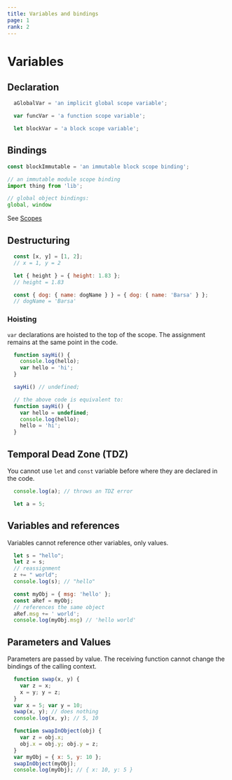 ```yaml
---
title: Variables and bindings
page: 1
rank: 2
---
```

# Variables

## Declaration

```javascript
  aGlobalVar = 'an implicit global scope variable';

  var funcVar = 'a function scope variable';

  let blockVar = 'a block scope variable';
```

## Bindings

```javascript
const blockImmutable = 'an immutable block scope binding';

// an immutable module scope binding
import thing from 'lib';

// global object bindings:
global, window
```

See [Scopes](../scopes/)

## Destructuring

```javascript
  const [x, y] = [1, 2];
  // x = 1, y = 2

  let { height } = { height: 1.83 };
  // height = 1.83

  const { dog: { name: dogName } } = { dog: { name: 'Barsa' } };
  // dogName = 'Barsa'
```

### Hoisting

`var` declarations are hoisted to the top of the scope.
The assignment remains at the same point in the code.

```javascript
  function sayHi() {
    console.log(hello);
    var hello = 'hi';
  }

  sayHi() // undefined;

  // the above code is equivalent to:
  function sayHi() {
    var hello = undefined;
    console.log(hello);
    hello = 'hi';
  }
```

## Temporal Dead Zone (TDZ)

You cannot use `let` and `const` variable
before where they are declared in the code.

```javascript
  console.log(a); // throws an TDZ error

  let a = 5;
```

## Variables and references

Variables cannot reference other variables, only values.

```javascript
  let s = "hello";
  let z = s;
  // reassignment
  z += " world";
  console.log(s); // "hello"

  const myObj = { msg: 'hello' };
  const aRef = myObj;
  // references the same object
  aRef.msg += ' world';
  console.log(myObj.msg) // 'hello world'
```

## Parameters and Values

Parameters are passed by value.
The receiving function cannot change
the bindings of the calling context.

```javascript
  function swap(x, y) {
    var z = x;
    x = y; y = z;
  }
  var x = 5; var y = 10;
  swap(x, y); // does nothing
  console.log(x, y); // 5, 10
```

```javascript
  function swapInObject(obj) {
    var z = obj.x;
    obj.x = obj.y; obj.y = z;
  }
  var myObj = { x: 5, y: 10 };
  swapInObject(myObj);
  console.log(myObj); // { x: 10, y: 5 }
```
